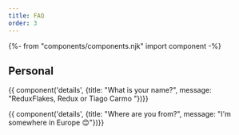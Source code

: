 ```yaml
---
title: FAQ
order: 3
---
```



{%- from "components/components.njk" import component -%}

## Personal 

{{ component('details', {title: "What is your name?", message: "ReduxFlakes, Redux or Tiago Carmo "})}}

{{ component('details', {title: "Where are you from?", message: "I'm somewhere in Europe 😊"})}}